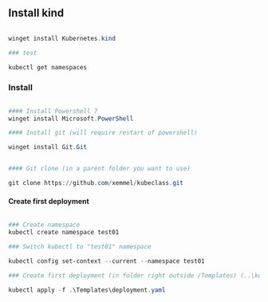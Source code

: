 ## Install kind

```powershell

winget install Kubernetes.kind

### test

kubectl get namespaces


```


### Install

```powershell

#### Install Powershell 7
winget install Microsoft.PowerShell

#### Install git (will require restart of powershell)

winget install Git.Git


#### Git clone (in a parent folder you want to use)

git clone https://github.com/xemmel/kubeclass.git

```


#### Create first deployment


```powershell

### Create namespace 
kubectl create namespace test01

### Switch kubectl to "test01" namespace

kubectl config set-context --current --namespace test01

### Create first deployment (in folder right outside /Templates) (..\kubeclass\Courses\20240624)

kubectl apply -f .\Templates\deployment.yaml

```